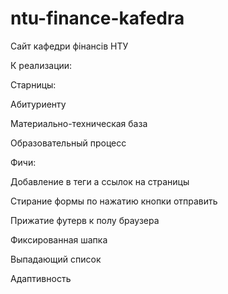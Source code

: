 # ntu-finance-kafedra
Сайт кафедри фінансів НТУ

К реализации:

Старницы:

Абитуриенту

Материально-техническая база

Образовательный процесс

Фичи:

Добавление в теги а ссылок на страницы

Стирание формы по нажатию кнопки отправить

Прижатие футерв к полу браузера

Фиксированная шапка

Выпадающий список

Адаптивность
